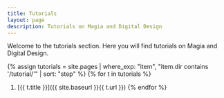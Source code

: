 ```yaml
---
title: Tutorials
layout: page
description: Tutorials on Magia and Digital Design
---
```


Welcome to the tutorials section. Here you will find tutorials on Magia and Digital Design.

{% 
assign tutorials = site.pages 
| where_exp: "item", "item.dir contains '/tutorial/'" 
| sort: "step"
%}
{% for t in tutorials %}
1. [{{ t.title }}]({{ site.baseurl }}{{ t.url }})
{% endfor %}
